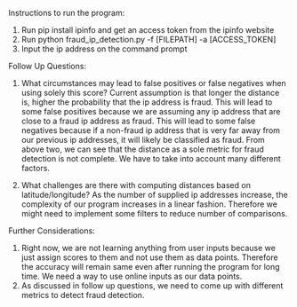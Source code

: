 Instructions to run the program:

1) Run pip install ipinfo and get an access token from the ipinfo website
2) Run python fraud_ip_detection.py -f [FILEPATH] -a [ACCESS_TOKEN]
3) Input the ip address on the command prompt



Follow Up Questions:
1) What circumstances may lead to false positives or false negatives when using solely this score?
Current assumption is that longer the distance is, higher the probability that the ip address is fraud.
This will lead to some false positives because we are assuming any ip address that are close to a fraud ip address as fraud.
This will lead to some false negatives because if a non-fraud ip address that is very far away from our previous ip addresses, it will likely be classified as fraud. From above two, we can see that the distance as a sole metric for fraud detection is not complete.
We have to take into account many different factors.

2) What challenges are there with computing distances based on latitude/longitude?
As the number of supplied ip addresses increase, the complexity of our program increases in a linear fashion. Therefore we might need
to implement some filters to reduce number of comparisons.

Further Considerations:
1) Right now, we are not learning anything from user inputs because we just assign scores to them and not use them as data points.
Therefore the accuracy will remain same even after running the program for long time. We need a way to use online inputs as our data points.
2) As discussed in follow up questions, we need to come up with different metrics to detect fraud detection.
 
